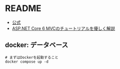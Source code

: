 # README

- [公式](https://learn.microsoft.com/ja-jp/aspnet/core/tutorials/first-mvc-app/start-mvc?view=aspnetcore-6.0&tabs=visual-studio)
- [ASP.NET Core 6 MVCのチュートリアルを優しく解説](https://masa7blog.com/asp-net-core-6-mvc-tutorial/)

## docker: データベース

```shell
# まずはDockerを起動すること
docker compose up -d
```
